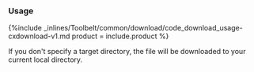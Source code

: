 <!--  usedin: [ _legacy_docker/Toolbelt/download-v1.md, _maestro/Toolbelt/download-v1.md, _node/toolbelt/download-v1.md, _rails/Toolbelt/download-v1.md] -->


### Usage

{%include _inlines/Toolbelt/common/download/code_download_usage-cxdownload-v1.md  product = include.product %}

If you don't specify a target directory, the file will be downloaded to your current local directory.

